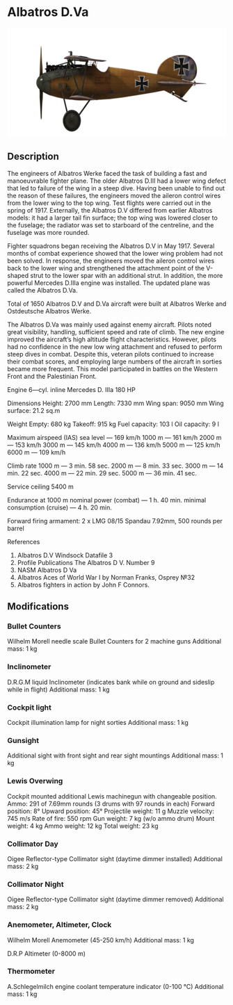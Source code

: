 # Albatros D.Va

![albatrosd5](../images/albatrosd5.png)

## Description

The engineers of Albatros Werke faced the task of building a fast and manoeuvrable fighter plane. The older Albatros D.III had a lower wing defect that led to failure of the wing in a steep dive. Having been unable to find out the reason of these failures, the engineers moved the aileron control wires from the lower wing to the top wing.
Test flights were carried out in the spring of 1917. Externally, the Albatros D.V differed from earlier Albatros models: it had a larger tail fin surface; the top wing was lowered closer to the fuselage; the radiator was set to starboard of the centreline, and the fuselage was more rounded.

Fighter squadrons began receiving the Albatros D.V in May 1917. Several months of combat experience showed that the lower wing problem had not been solved. In response, the engineers moved the aileron control wires back to the lower wing and strengthened the attachment point of the V-shaped strut to the lower spar with an additional strut. In addition, the more powerful Mercedes D.IIIa engine was installed. The updated plane was called the Albatros D.Va.

Total of 1650 Albatros D.V and D.Va aircraft were built at Albatros Werke and Ostdeutsche Albatros Werke.

The Albatros D.Va was mainly used against enemy aircraft. Pilots noted great visibility, handling, sufficient speed and rate of climb. The new engine improved the aircraft’s high altitude flight characteristics. However, pilots had no confidence in the new low wing attachment and refused to perform steep dives in combat. Despite this, veteran pilots continued to increase their combat scores, and employing large numbers of the aircraft in sorties became more frequent. This model participated in battles on the Western Front and the Palestinian Front.


Engine 6—cyl. inline Mercedes D. IIIa 180 HP

Dimensions
Height: 2700 mm
Length: 7330 mm
Wing span: 9050 mm
Wing surface:  21.2 sq.m

Weight
Empty: 680 kg
Takeoff: 915 kg
Fuel capacity: 103 l
Oil capacity: 9 l

Maximum airspeed (IAS)
sea level — 169 km/h
1000 m — 161 km/h
2000 m — 153 km/h
3000 m — 145 km/h
4000 m — 136 km/h
5000 m — 125 km/h
6000 m — 109 km/h

Climb rate
1000 m —  3 min. 58 sec.
2000 m —  8 min. 33 sec.
3000 m — 14 min. 22 sec.
4000 m — 22 min. 29 sec.
5000 m — 36 min. 41 sec.

Service ceiling 5400 m

Endurance at 1000 m
nominal power (combat) — 1 h. 40 min.
minimal consumption (cruise) — 4 h. 20 min.

Forward firing armament: 2 x LMG 08/15 Spandau 7.92mm, 500 rounds per barrel

References
1) Albatros D.V  Windsock Datafile 3
2) Profile Publications The Albatros D V. Number 9
3) NASM Albatros D Va
4) Albatros Aces of World War I by Norman Franks, Osprey №32
5) Albatros fighters in action by John F Connors.

## Modifications


### Bullet Counters

Wilhelm Morell needle scale Bullet Counters for 2 machine guns
Additional mass: 1 kg


### Inclinometer

D.R.G.M liquid Inclinometer (indicates bank while on ground and sideslip while in flight)
Additional mass: 1 kg


### Cockpit light

Cockpit illumination lamp for night sorties
Additional mass: 1 kg


### Gunsight

Additional sight with front sight and rear sight mountings
Additional mass: 1 kg


### Lewis Overwing

Cockpit mounted additional Lewis machinegun with changeable position.
Ammo: 291 of 7.69mm rounds (3 drums with 97 rounds in each)
Forward position: 8°
Upward position: 45°
Projectile weight: 11 g
Muzzle velocity: 745 m/s
Rate of fire: 550 rpm
Gun weight: 7 kg (w/o ammo drum)
Mount weight: 4 kg
Ammo weight: 12 kg
Total weight: 23 kg


### Collimator Day

Oigee Reflector-type Collimator sight (daytime dimmer installed)
Additional mass: 2 kg


### Collimator Night

Oigee Reflector-type Collimator sight (daytime dimmer removed)
Additional mass: 2 kg


### Anemometer, Altimeter, Clock

Wilhelm Morell Anemometer (45-250 km/h)
Additional mass: 1 kg

D.R.P Altimeter (0-8000 m)


### Thermometer

A.Schlegelmilch engine coolant temperature indicator (0-100 °C)
Additional mass: 1 kg
